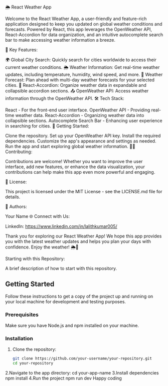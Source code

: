 🌦️ React Weather App

Welcome to the React Weather App, a user-friendly and feature-rich application designed to keep you updated on global weather conditions and forecasts. Powered by React, this app leverages the OpenWeather API, React-Accordion for data organization, and an intuitive autocomplete search bar to make accessing weather information a breeze.

🚀 Key Features:

🌍 Global City Search: Quickly search for cities worldwide to access their current weather conditions.
🌦️ Weather Information: Get real-time weather updates, including temperature, humidity, wind speed, and more.
📅 Weather Forecast: Plan ahead with multi-day weather forecasts for your selected cities.
📜 React-Accordion: Organize weather data in expandable and collapsible accordion sections.
📤 OpenWeather API: Access weather information through the OpenWeather API.
🛠 Tech Stack:

React - For the front-end user interface.
OpenWeather API - Providing real-time weather data.
React-Accordion - Organizing weather data into collapsible sections.
Autocomplete Search Bar - Enhancing user experience in searching for cities.
🔗 Getting Started:

Clone the repository.
Set up your OpenWeather API key.
Install the required dependencies.
Customize the app's appearance and settings as needed.
Run the app and start exploring global weather information.
👩‍💻 Contributing:

Contributions are welcome! Whether you want to improve the user interface, add new features, or enhance the data visualization, your contributions can help make this app even more powerful and engaging.

📝 License:

This project is licensed under the MIT License - see the LICENSE.md file for details.

👥 Authors:

Your Name
🌐 Connect with Us:

LinkedIn: https://www.linkedin.com/in/lalithkumar005/

Thank you for exploring our React Weather App! We hope this app provides you with the latest weather updates and helps you plan your days with confidence. Enjoy the weather! 🌦️🚀


Starting with this Repository:


A brief description of how to start with this repository.

## Getting Started

Follow these instructions to get a copy of the project up and running on your local machine for development and testing purposes.

### Prerequisites

Make sure you have Node.js and npm installed on your machine.

### Installation

1. Clone the repository:

   ```bash
   git clone https://github.com/your-username/your-repository.git
   cd your-repository
2.Navigate to the app directory:
 cd your-app-name
3.Install dependencies
   npm install
4.Run the project
   npm run dev
Happy coding





